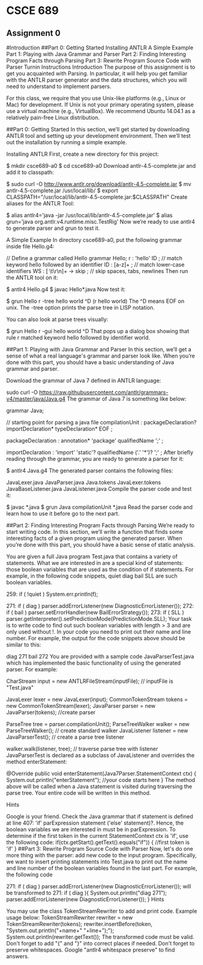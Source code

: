 # CSCE 689
## Assignment 0

#Introduction
##Part 0: Getting Started
Installing ANTLR
A Simple Example
Part 1: Playing with Java Grammar and Parser
Part 2: Finding Interesting Program Facts through Parsing
Part 3: Rewrite Program Source Code with Parser
Turnin Instructions
Introduction
The purpose of this assignment is to get you acquainted with Parsing. In particular, it will help you get familiar with the ANTLR parser generator and the data structures, which you will need to understand to implement parsers.

For this class, we require that you use Unix-like platforms (e.g., Linux or Mac) for development. If Unix is not your primary operating system, please use a virtual machine (e.g., VirtualBox). We recommend Ubuntu 14.04.1 as a relatively pain-free Linux distribution.

##Part 0: Getting Started
In this section, we’ll get started by downloading ANTLR tool and setting up your development environment. Then we’ll test out the installation by running a simple example.

Installing ANTLR
First, create a new directory for this project:

$ mkdir csce689-a0
$ cd csce689-a0
Download antlr-4.5-complete.jar and add it to classpath:

$ sudo curl -O http://www.antlr.org/download/antlr-4.5-complete.jar
$ mv antlr-4.5-complete.jar /usr/local/lib/
$ export CLASSPATH="/usr/local/lib/antlr-4.5-complete.jar:$CLASSPATH"
Create aliases for the ANTLR Tool:

$ alias antlr4='java -jar /usr/local/lib/antlr-4.5-complete.jar'
$ alias grun='java org.antlr.v4.runtime.misc.TestRig'
Now we’re ready to use antlr4 to generate parser and grun to test it.

A Simple Example
In directory csce689-a0, put the following grammar inside file Hello.g4:

// Define a grammar called Hello
grammar Hello;
r  : 'hello' ID ;         // match keyword hello followed by an identifier
ID : [a-z]+ ;             // match lower-case identifiers
WS : [ \t\r\n]+ -> skip ; // skip spaces, tabs, newlines
Then run the ANTLR tool on it:

$ antlr4 Hello.g4
$ javac Hello*.java
Now test it:

$ grun Hello r -tree
hello world
^D
(r hello world)
The ^D means EOF on unix. The -tree option prints the parse tree in LISP notation.

You can also look at parse trees visually:

$ grun Hello r -gui
hello world
^D
That pops up a dialog box showing that rule r matched keyword hello followed by identifier world.


##Part 1: Playing with Java Grammar and Parser
In this section, we’ll get a sense of what a real language's grammar and parser look like. When you’re done with this part, you should have a basic understanding of Java grammar and parser.

Download the grammar of Java 7 defined in ANTLR language:

sudo curl -O https://raw.githubusercontent.com/antlr/grammars-v4/master/java/Java.g4
The grammar of Java 7 is something like below:

grammar Java;

// starting point for parsing a java file
compilationUnit
    :   packageDeclaration? importDeclaration* typeDeclaration* EOF
    ;

packageDeclaration
    :   annotation* 'package' qualifiedName ';'
    ;

importDeclaration
    :   'import' 'static'? qualifiedName ('.' '*')? ';'
    ;
After briefly reading through the grammar, you are ready to generate a parser for it:

$ antlr4 Java.g4
The generated parser contains the following files:

JavaLexer.java		JavaParser.java
Java.tokens		JavaLexer.tokens
JavaBaseListener.java	JavaListener.java
Compile the parser code and test it:

$ javac *.java
$ grun Java compilationUnit *.java
Read the parser code and learn how to use it before go to the next part.

##Part 2: Finding Interesting Program Facts through Parsing
We’re ready to start writing code. In this section, we’ll write a function that finds some interesting facts of a given program using the generated parser. When you’re done with this part, you should have a basic sense of static analysis.

You are given a full Java program Test.java that contains a variety of statements. What we are interested in are a special kind of statements: those boolean variables that are used as the condition of if statements. For example, in the following code snippets, quiet diag bail SLL are such boolean variables.

259:    if ( !quiet ) System.err.println(f);
			
271:    if ( diag ) parser.addErrorListener(new DiagnosticErrorListener());
272:    if ( bail ) parser.setErrorHandler(new BailErrorStrategy());
273:    if ( SLL ) parser.getInterpreter().setPredictionMode(PredictionMode.SLL);
Your task is to write code to find out such boolean variables with length > 3 and are only used without !. In your code you need to print out their name and line number. For example, the output for the code snippets above should be similar to this:

diag 271
bail 272
You are provided with a sample code JavaParserTest.java which has implemented the basic functionality of using the generated parser. For example:

CharStream input = new ANTLRFileStream(inputFile); // inputFile is "Test.java"

JavaLexer lexer = new JavaLexer(input);
CommonTokenStream tokens = new CommonTokenStream(lexer);
JavaParser parser = new JavaParser(tokens); //create parser

ParseTree tree = parser.compilationUnit();
ParseTreeWalker walker = new ParseTreeWalker(); // create standard walker
JavaListener listener = new JavaParserTest(); // create a parse tree listener

walker.walk(listener, tree); // traverse parse tree with listener
JavaParserTest is declared as a subclass of JavaListener and overrides the method enterStatement:

@Override
public void enterStatement(Java7Parser.StatementContext ctx)
{
    System.out.println("enterStatement");
    //your code starts here
}
The method above will be called when a Java statement is visited during traversing the parse tree. Your entire code will be written in this method.

Hints

Google is your friend.
Check the Java grammar that if statement is defined at line 407: 'if' parExpression statement ('else' statement)?. Hence, the boolean variables we are interested in must be in parExpression.
To determine if the first token in the current StatementContext ctx is 'if', use the following code:
if(ctx.getStart().getText().equals("if")) {
    //first token is 'if'
}
##Part 3: Rewrite Program Source Code with Parser
Now, let's do one more thing with the parser: add new code to the input program. Specifically, we want to insert printing statements into Test.java to print out the name and line number of the boolean variables found in the last part. For example, the following code

271:    if ( diag ) parser.addErrorListener(new DiagnosticErrorListener());
will be transformed to
271:    if ( diag ){
            System.out.println("diag 271");
            parser.addErrorListener(new DiagnosticErrorListener());
        }
Hints

You may use the class TokenStreamRewriter to add and print code. Example usage below:
TokenStreamRewriter rewriter = new TokenStreamRewriter(tokens);
rewriter.insertBefore(token, "System.out.println("+name+" "+line+");");
System.out.println(rewriter.getText());
The transformed code must be valid. Don't forget to add "{" and "}" into correct places if needed.
Don't forget to preserve whitespaces. Google "antlr4 whitespace preserve" to find answers.

